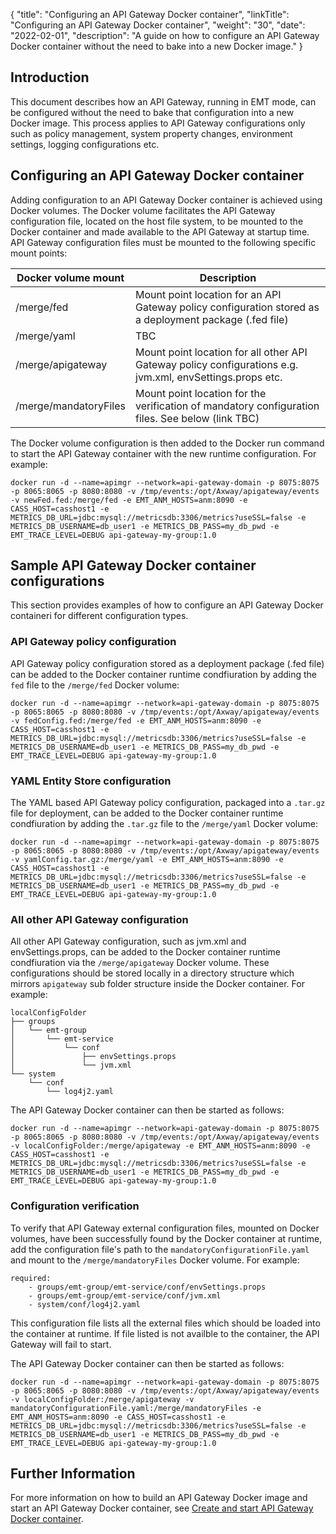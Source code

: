 {
    "title": "Configuring an API Gateway Docker container",
    "linkTitle": "Configuring an API Gateway Docker container",
    "weight": "30",
    "date": "2022-02-01",
    "description": "A guide on how to configure an API Gateway Docker container without the need to bake into a new Docker image."
}

## Introduction

This document describes how an API Gateway, running in EMT mode, can be configured without the need to bake that configuration into a new Docker image. This process applies to API Gateway configurations only such as policy management, system property changes, environment settings, logging configurations etc.

## Configuring an API Gateway Docker container

Adding configuration to an API Gateway Docker container is achieved using Docker volumes. The Docker volume facilitates the API Gateway configuration file, located on the host file system, to be mounted to the Docker container and made available to the API Gateway at startup time. API Gateway configuration files must be mounted to the following specific mount points:

| Docker volume mount | Description |
| ------------------- | ----------- |
| /merge/fed | Mount point location for an API Gateway policy configuration stored as a deployment package (.fed file) |
| /merge/yaml | TBC |
| /merge/apigateway | Mount point location for all other API Gateway policy configurations e.g. jvm.xml, envSettings.props etc. |
| /merge/mandatoryFiles | Mount point location for the verification of mandatory configuration files. See below (link TBC) |

The Docker volume configuration is then added to the Docker run command to start the API Gateway container with the new runtime configuration. For example:

```
docker run -d --name=apimgr --network=api-gateway-domain -p 8075:8075 -p 8065:8065 -p 8080:8080 -v /tmp/events:/opt/Axway/apigateway/events -v newFed.fed:/merge/fed -e EMT_ANM_HOSTS=anm:8090 -e CASS_HOST=casshost1 -e METRICS_DB_URL=jdbc:mysql://metricsdb:3306/metrics?useSSL=false -e METRICS_DB_USERNAME=db_user1 -e METRICS_DB_PASS=my_db_pwd -e EMT_TRACE_LEVEL=DEBUG api-gateway-my-group:1.0
```

## Sample API Gateway Docker container configurations

This section provides examples of how to configure an API Gateway Docker containeri for different configuration types.

### API Gateway policy configuration

API Gateway policy configuration stored as a deployment package (.fed file) can be added to the Docker container runtime condfiuration by adding the `fed` file to the `/merge/fed` Docker volume:

```
docker run -d --name=apimgr --network=api-gateway-domain -p 8075:8075 -p 8065:8065 -p 8080:8080 -v /tmp/events:/opt/Axway/apigateway/events -v fedConfig.fed:/merge/fed -e EMT_ANM_HOSTS=anm:8090 -e CASS_HOST=casshost1 -e METRICS_DB_URL=jdbc:mysql://metricsdb:3306/metrics?useSSL=false -e METRICS_DB_USERNAME=db_user1 -e METRICS_DB_PASS=my_db_pwd -e EMT_TRACE_LEVEL=DEBUG api-gateway-my-group:1.0
```

### YAML Entity Store configuration

The YAML based API Gateway policy configuration, packaged into a `.tar.gz` file for deployment, can be added to the Docker container runtime condfiuration by adding the `.tar.gz` file to the `/merge/yaml` Docker volume:

```
docker run -d --name=apimgr --network=api-gateway-domain -p 8075:8075 -p 8065:8065 -p 8080:8080 -v /tmp/events:/opt/Axway/apigateway/events -v yamlConfig.tar.gz:/merge/yaml -e EMT_ANM_HOSTS=anm:8090 -e CASS_HOST=casshost1 -e METRICS_DB_URL=jdbc:mysql://metricsdb:3306/metrics?useSSL=false -e METRICS_DB_USERNAME=db_user1 -e METRICS_DB_PASS=my_db_pwd -e EMT_TRACE_LEVEL=DEBUG api-gateway-my-group:1.0
```

### All other API Gateway configuration

All other API Gateway configuration, such as jvm.xml and envSettings.props, can be added to the Docker container runtime condfiuration via the `/merge/apigateway` Docker volume. These configurations should be stored locally in a directory structure which mirrors `apigateway` sub folder structure inside the Docker container. For example:

```
localConfigFolder
├── groups
│   └── emt-group
│       └── emt-service
│           └── conf
│               ├── envSettings.props
│               └── jvm.xml
└── system
    └── conf
        └── log4j2.yaml
```

The API Gateway Docker container can then be started as follows:

```
docker run -d --name=apimgr --network=api-gateway-domain -p 8075:8075 -p 8065:8065 -p 8080:8080 -v /tmp/events:/opt/Axway/apigateway/events -v localConfigFolder:/merge/apigateway -e EMT_ANM_HOSTS=anm:8090 -e CASS_HOST=casshost1 -e METRICS_DB_URL=jdbc:mysql://metricsdb:3306/metrics?useSSL=false -e METRICS_DB_USERNAME=db_user1 -e METRICS_DB_PASS=my_db_pwd -e EMT_TRACE_LEVEL=DEBUG api-gateway-my-group:1.0
```

### Configuration verification

To verify that API Gateway external configuration files, mounted on Docker volumes, have been successfully found by the Docker container at runtime, add the configuration file's path to the `mandatoryConfigurationFile.yaml` and mount to the `/merge/mandatoryFiles` Docker volume. For example:

```
required:
    - groups/emt-group/emt-service/conf/envSettings.props
    - groups/emt-group/emt-service/conf/jvm.xml
    - system/conf/log4j2.yaml    
```

This configuration file lists all the external files which should be loaded into the container at runtime. If file listed is not availble to the container, the API Gateway will fail to start.

The API Gateway Docker container can then be started as follows:

```
docker run -d --name=apimgr --network=api-gateway-domain -p 8075:8075 -p 8065:8065 -p 8080:8080 -v /tmp/events:/opt/Axway/apigateway/events -v localConfigFolder:/merge/apigateway -v mandatoryConfigurationFile.yaml:/merge/mandatoryFiles -e EMT_ANM_HOSTS=anm:8090 -e CASS_HOST=casshost1 -e METRICS_DB_URL=jdbc:mysql://metricsdb:3306/metrics?useSSL=false -e METRICS_DB_USERNAME=db_user1 -e METRICS_DB_PASS=my_db_pwd -e EMT_TRACE_LEVEL=DEBUG api-gateway-my-group:1.0
```

## Further Information

For more information on how to build an API Gateway Docker image and start an API Gateway Docker container, see [Create and start API Gateway Docker container](/docs/apim_installation/apigw_containers/docker_script_gwimage).
